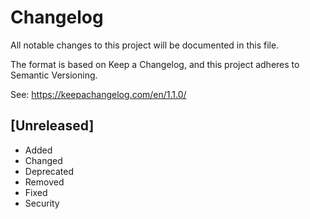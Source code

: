 # Changelog

All notable changes to this project will be documented in this file.

The format is based on Keep a Changelog, and this project adheres to Semantic Versioning.

See: https://keepachangelog.com/en/1.1.0/

## [Unreleased]

- Added
- Changed
- Deprecated
- Removed
- Fixed
- Security

